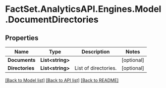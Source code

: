 # FactSet.AnalyticsAPI.Engines.Model.DocumentDirectories

## Properties

Name | Type | Description | Notes
------------ | ------------- | ------------- | -------------
**Documents** | **List&lt;string&gt;** |  | [optional] 
**Directories** | **List&lt;string&gt;** | List of directories. | [optional] 

[[Back to Model list]](../README.md#documentation-for-models) [[Back to API list]](../README.md#documentation-for-api-endpoints) [[Back to README]](../README.md)

